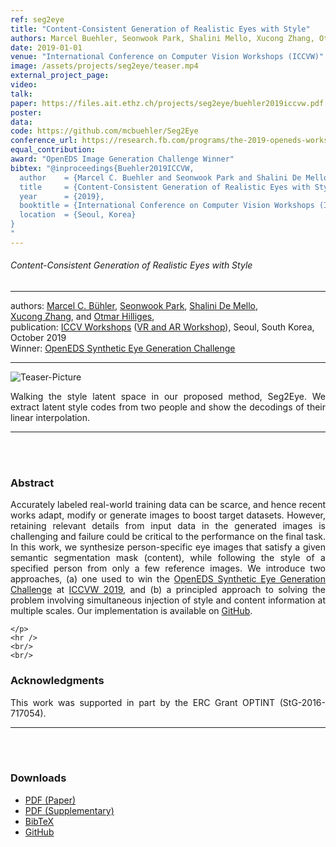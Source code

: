 ```yaml
---
ref: seg2eye
title: "Content-Consistent Generation of Realistic Eyes with Style"
authors: Marcel Buehler, Seonwook Park, Shalini Mello, Xucong Zhang, Otmar Hilliges
date: 2019-01-01
venue: "International Conference on Computer Vision Workshops (ICCVW)"
image: /assets/projects/seg2eye/teaser.mp4
external_project_page: 
video: 
talk: 
paper: https://files.ait.ethz.ch/projects/seg2eye/buehler2019iccvw.pdf
poster: 
data: 
code: https://github.com/mcbuehler/Seg2Eye
conference_url: https://research.fb.com/programs/the-2019-openeds-workshop-eye-tracking-for-vr-and-ar/
equal_contribution: 
award: "OpenEDS Image Generation Challenge Winner"
bibtex: "@inproceedings{Buehler2019ICCVW,
  author    = {Marcel C. Buehler and Seonwook Park and Shalini De Mello and Xucong Zhang and Otmar Hilliges},
  title     = {Content-Consistent Generation of Realistic Eyes with Style},
  year      = {2019},
  booktitle = {International Conference on Computer Vision Workshops (ICCVW)},
  location  = {Seoul, Korea}
}
"
---
```


<h6>Content-Consistent Generation of Realistic Eyes with Style</h6>
<hr />

<div class="fullcol">
    <div class="teaser-info-projectpage">
            <span class="normalcap">authors:</span>
            <span class="authorcap">
                <nobr><a class="a-text-ext" href="http://mcbuehler.ch">Marcel C. Bühler</a>, </nobr>
                <nobr><a href="/people/spark/" title="Seonwook Park">Seonwook Park</a>, </nobr>
                <nobr><a class="a-text-ext" href="https://research.nvidia.com/person/shalini-gupta">Shalini De Mello</a>, </nobr>
                <nobr><a href="/people/zhang/" title="Xucong Zhang">Xucong Zhang</a>, </nobr>
				and
                <nobr><a href="/people/hilliges/" title="Otmar Hilliges">Otmar Hilliges</a>, </nobr>
            </span>
            <br/>
            <span class="normalcap"><nobr>publication: </nobr></span>
            <span class="authorcap">
                <a class="a-text-ext" href="http://iccv2019.thecvf.com" title="ICCV">ICCV Workshops</a> (<a class="a-text-ext" href="https://research.fb.com/programs/the-2019-openeds-workshop-eye-tracking-for-vr-and-ar/" title="VR and AR Workshop">VR and AR Workshop</a>), Seoul, South Korea, October 2019
            </span>
			<br/>
			<span class="normalcap"><nobr>Winner:</nobr></span>
			<span class="authorcap">
				<a class="a-text-ext" href="https://research.fb.com/programs/openeds-challenge" title="OpenEDS Challenge">OpenEDS Synthetic Eye Generation Challenge</a>
			</span>
        <hr />
    </div>
</div>

<div class="fullcol">
    <img class="fullcol" src="<?php ait_root_dir();?>projects/2019/seg2eye/style_walk.png" alt="Teaser-Picture" />
    <div class="fullcol">
        <p align="justify">
            <span class="figurecap">
Walking  the  style  latent  space  in  our  proposed method, Seg2Eye.  We extract latent style codes from two people and show the decodings of their linear interpolation.
            </span>
        </p>
        <hr />
        <br/>
        <br/>
    </div>
</div>

<div class="fullcol">
    <h3>Abstract</h3>
    <p align="justify">
  Accurately labeled real-world training data can be scarce, and hence recent works adapt, modify or generate images
    to boost target datasets. However, retaining relevant details from input data in the generated images is challenging
    and failure could be critical to the performance on the final task. In this work, we synthesize person-specific eye
    images that satisfy a given semantic segmentation mask (content), while following the style of a specified person
    from only a few reference images. We introduce two approaches, (a) one used to win the
    <a href="https://research.fb.com/programs/openeds-challenge" title="OpenEDS Challenge Page" target="_blank">OpenEDS Synthetic Eye
      Generation Challenge</a> at <a href="http://iccv2019.thecvf.com/" title="ICCV 2019" target="_blank">ICCVW 2019</a>, and (b) a principled approach to solving the problem involving simultaneous
    injection of style and content information at multiple scales. Our implementation is available on <a
      href="https://github.com/mcbuehler/Seg2Eye" title="GitHub Repository" target="_blank">GitHub</a>.

    </p>
    <hr />
    <br/>
    <br/>
</div>

<!--
<div class="fullcol">
<h3>Accompanying Video</h3>
    <br />
    <div class="video" align="center">
	<iframe width="560" height="315" src="https://www.youtube-nocookie.com/embed/cLUHKYfZN5s?rel=0&amp;showinfo=0" frameborder="0" allow="autoplay; encrypted-media" allowfullscreen></iframe>
    </div>
    <hr />
    <br/>
    <br/>
</div>
-->

<!--
<div class="fullcol">
 <h3>Downloads</h3>
    To be released.
    <ul class="linklist">
        <li class="a-pdf"><a target="_blank" title="PDF" href="<?php ait_root_dir();?>projects/2015/InteractiveDebugger/downloads/FluidEdt-Ou-CHI2015.pdf">PDF</a></li>
        <li class="a-vid"><a target="_blank" href="<?php ait_root_dir();?>projects/2015/InteractiveDebugger/downloads/FluidEdt-Ou-CHI2015.mp4" title="Download Video">Video (26 MB)</a></li>
        <li class="a-bib"><a target="_blank" title="BibTex" href="<?php ait_root_dir();?>projects/2015/InteractiveDebugger/downloads/FluidEdt-Ou-CHI2015.bib">BibTeX</a></li>
    </ul>
    <hr />
    <br/>
    <br/>
</div>
-->


<!--
<div class="fullcol">
    <h3>additional results</h3>
    <br/>
    <img class="halfcol" src="<?php ait_root_dir();?>projects/2016/deformables/bar_small.png" alt="Teaser-Picture" />
    <img class="halfcol" src="<?php ait_root_dir();?>projects/2016/deformables/organ_stacked_small.png" alt="Teaser-Picture" />
    <div class="halfcol">
        <p align="justify">
            <span class="figurecap">
                Top row: schematic sensor routings obtained using our tool with automatic sensor refinement.
                Middle row: fabricated device.
                Bottom row: Ground truth (gray) vs. reconstruction (orange). Insets show error on a heat map scale, with maximum error (white) at 22 mm (darker is better).
            </span>
        </p>
    </div>
    <div class="halfcol">
        <p align="justify">
            <span class="figurecap">
                Two example deformations of the organ pipe model designed with our method. Ground truth (gray) vs. reconstruction (orange).
            </span>
        </p>
    </div>
</div>
-->

<!--
<div class="fullcol">
    <br/><br/>
    <img class="fullcol" src="<?php ait_root_dir();?>projects/2016/deformables/sheet_squared_small.png" alt="Teaser-Picture" />
    <p align="justify">
        <span class="figurecap">
            Snapshots of the design process. Top Row: the user placed, refined,
            and edited four sensors (left); Reconstruction error is expected to be very low (right). Bottom row: Interaction
            with fabricated device (left) and ground truth comparison (right).
        </span>
    </p>
    <hr />
    <br/>
    <br/>
</div>
-->

<!-- This section is optional -->
<!--
<div class="fullcol">
    <h3>external links</h3>
    <p align="justify">
        <ul class="linklist">
        <li class="a-ext"><a target="_blank" title="link1" href="your_link_here">Your link here</a></li>
    </ul>
    </p>
    <hr />
    <br/>
    <br/>
</div>
-->

<div class="fullcol">
    <h3>Acknowledgments</h3>
    <p align="justify">
This work was supported in part by the ERC Grant OPTINT (StG-2016-717054).
    </p>
    <hr />
    <br/>
    <br/>
</div>


<div class="fullcol">
 <h3>Downloads</h3>
    <ul class="linklist">
	<li class="a-pdf"><a class="a-text-ext" title="PDF" href="<?php ait_root_dir();?>projects/2019/seg2eye/downloads/buehler2019iccvw.pdf">PDF (Paper)</a></li>
	<li class="a-pdf"><a class="a-text-ext" title="PDF" href="<?php ait_root_dir();?>projects/2019/seg2eye/downloads/buehler2019iccvw_supplementary.pdf">PDF (Supplementary)</a></li>
        <li class="a-bib"><a title="BibTex" href="<?php ait_root_dir();?>projects/2019/seg2eye/buehler2019iccvw.bib">BibTeX</a></li>
        <!--<li class="a-vid"><a title="Video" href="<?php ait_root_dir();?>projects/2018/pictorial-gaze/downloads/park2018eccv.mp4">Video</a></li>-->
        <li class="a-cod"><a class="a-text-ext" title="Code" href="https://github.com/mcbuehler/Seg2Eye">GitHub</a></li>
    </ul>
    <br/>
</div>


